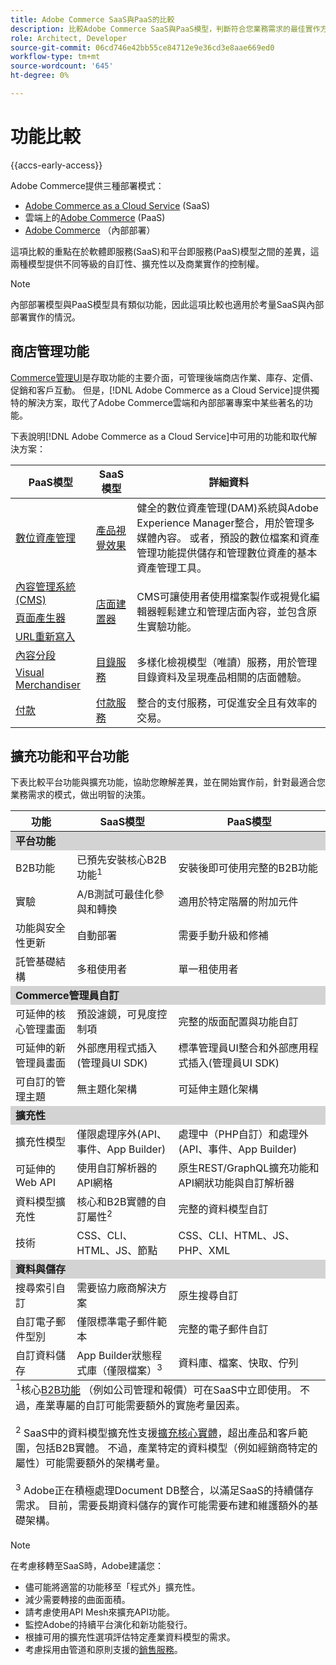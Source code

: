 ```yaml
---
title: Adobe Commerce SaaS與PaaS的比較
description: 比較Adobe Commerce SaaS與PaaS模型，判斷符合您業務需求的最佳實作方法。
role: Architect, Developer
source-git-commit: 06cd746e42bb55ce84712e9e36cd3e8aae669ed0
workflow-type: tm+mt
source-wordcount: '645'
ht-degree: 0%

---
```



# 功能比較

{{accs-early-access}}

Adobe Commerce提供三種部署模式：

- [Adobe Commerce as a Cloud Service](overview.md) (SaaS)
- 雲端上的[Adobe Commerce](https://experienceleague.adobe.com/zh-hant/docs/commerce-on-cloud/user-guide/overview) (PaaS)
- [Adobe Commerce](https://experienceleague.adobe.com/zh-hant/docs/commerce-operations/installation-guide/overview) （內部部署）

這項比較的重點在於軟體即服務(SaaS)和平台即服務(PaaS)模型之間的差異，這兩種模型提供不同等級的自訂性、擴充性以及商業實作的控制權。

>[!NOTE]
>
>內部部署模型與PaaS模型具有類似功能，因此這項比較也適用於考量SaaS與內部部署實作的情況。

## 商店管理功能

[Commerce管理UI](https://experienceleague.adobe.com/zh-hant/docs/commerce-admin/systems/guide-overview)是存取功能的主要介面，可管理後端商店作業、庫存、定價、促銷和客戶互動。 但是，[!DNL Adobe Commerce as a Cloud Service]提供獨特的解決方案，取代了Adobe Commerce雲端和內部部署專案中某些著名的功能。

下表說明[!DNL Adobe Commerce as a Cloud Service]中可用的功能和取代解決方案：

<table>
    <thead>
        <tr>
            <th>PaaS模型</th>
            <th>SaaS模型</th>
            <th>詳細資料</th>
        </tr>
    </thead>
    <tbody>
        <tr>
            <td><a href="https://experienceleague.adobe.com/zh-hant/docs/commerce-admin/content-design/wysiwyg/gallery/media-gallery-asset-management">數位資產管理</a></td>
            <td><a href="https://experienceleague.adobe.com/zh-hant/docs/commerce-admin/content-design/aem-asset-management/aem-assets-integration">產品視覺效果</a></td>
            <td>健全的數位資產管理(DAM)系統與Adobe Experience Manager整合，用於管理多媒體內容。 或者，預設的數位檔案和資產管理功能提供儲存和管理數位資產的基本資產管理工具。</td>
        </tr>
        <tr>
            <td><a href="https://experienceleague.adobe.com/zh-hant/docs/commerce-admin/content-design/guide-overview">內容管理系統(CMS)</a></td>
            <td rowspan="3"><a href="https://experienceleague.adobe.com/developer/commerce/storefront/merchants/get-started/?lang=zh-Hant">店面建置器</a></td>
            <td rowspan="3">CMS可讓使用者使用檔案製作或視覺化編輯器輕鬆建立和管理店面內容，並包含原生實驗功能。</td>
        </tr>
        <tr>
            <td><a href="https://experienceleague.adobe.com/zh-hant/docs/commerce-admin/page-builder/guide-overview">頁面產生器</a></td>
        </tr>
        <tr>
            <td><a href="https://experienceleague.adobe.com/zh-hant/docs/commerce-admin/marketing/seo/url-rewrites/url-rewrite">URL重新寫入</a></td>
        </tr>
        <tr>
            <td><a href="https://experienceleague.adobe.com/zh-hant/docs/commerce-admin/content-design/staging/content-staging">內容分段</a></td>
            <td rowspan="2"><a href="../catalog-service/overview.md">目錄服務</a></td>
            <td rowspan="2">多樣化檢視模型（唯讀）服務，用於管理目錄資料及呈現產品相關的店面體驗。</td>
        </tr>
        <tr>
            <td><a href="https://experienceleague.adobe.com/zh-hant/docs/commerce-admin/marketing/merchandising/visual-merch/visual-merchandiser">Visual Merchandiser</a></td>
        </tr>
        <tr>
            <td><a href="https://experienceleague.adobe.com/zh-hant/docs/commerce-admin/stores-sales/payments/payments">付款</a></td>
            <td><a href="../payment-services/guide-overview.md">付款服務</a></td>
            <td>整合的支付服務，可促進安全且有效率的交易。</td>
        </tr>
    </tbody>
</table>

## 擴充功能和平台功能

下表比較平台功能與擴充功能，協助您瞭解差異，並在開始實作前，針對最適合您業務需求的模式，做出明智的決策。

<table>
    <thead>
        <tr>
            <th>功能</th>
            <th>SaaS模型</th>
            <th>PaaS模型</th>
        </tr>
    </thead>
    <tbody>
        <tr>
            <td colspan="3" style="background:lightgray;"><strong>平台功能</strong></td>
        </tr>
        <tr>
            <td>B2B功能</td>
            <td>已預先安裝核心B2B功能<sup>1</sup></td>
            <td>安裝後即可使用完整的B2B功能</td>
        </tr>
        <tr>
            <td>實驗</td>
            <td>A/B測試可最佳化參與和轉換</td>
            <td>適用於特定階層的附加元件</td>
        </tr>
        <tr>
            <td>功能與安全性更新</td>
            <td>自動部署</td>
            <td>需要手動升級和修補</td>
        </tr>
        <tr>
            <td>託管基礎結構</td>
            <td>多租使用者</td>
            <td>單一租使用者</td>
        </tr>
        <tr>
            <td colspan="3" style="background:lightgray;"><strong>Commerce管理員自訂</strong></td>
        </tr>
        <tr>
            <td>可延伸的核心管理畫面</td>
            <td>預設濾鏡，可見度控制項</td>
            <td>完整的版面配置與功能自訂</td>
        </tr>
        <tr>
            <td>可延伸的新管理員畫面</td>
            <td>外部應用程式插入(管理員UI SDK)</td>
            <td>標準管理員UI整合和外部應用程式插入(管理員UI SDK)</td>
        </tr>
        <tr>
            <td>可自訂的管理主題</td>
            <td>無主題化架構</td>
            <td>可延伸主題化架構</td>
        </tr>
        <tr>
            <td colspan="3" style="background:lightgray;"><strong>擴充性</strong></td>
        </tr>
        <tr>
            <td>擴充性模型</td>
            <td>僅限處理序外(API、事件、App Builder)</td>
            <td>處理中（PHP自訂）和處理外(API、事件、App Builder)</td>
        </tr>
        <tr>
            <td>可延伸的Web API</td>
            <td>使用自訂解析器的API網格</td>
            <td>原生REST/GraphQL擴充功能和API網狀功能與自訂解析器</td>
        </tr>
        <tr>
            <td>資料模型擴充性</td>
            <td>核心和B2B實體的自訂屬性<sup>2</sup></td>
            <td>完整的資料模型自訂</td>
        </tr>
        <tr>
            <td>技術</td>
            <td>CSS、CLI、HTML、JS、節點</td>
            <td>CSS、CLI、HTML、JS、PHP、XML</td>
        </tr>
        <tr>
            <td colspan="3" style="background:lightgray;"><strong>資料與儲存</strong></td>
        </tr>
        <tr>
            <td>搜尋索引自訂</td>
            <td>需要協力廠商解決方案</td>
            <td>原生搜尋自訂</td>
        </tr>
        <tr>
            <td>自訂電子郵件型別</td>
            <td>僅限標準電子郵件範本</td>
            <td>完整的電子郵件自訂</td>
        </tr>
        <tr>
            <td>自訂資料儲存</td>
            <td>App Builder狀態程式庫（僅限檔案）<sup>3</sup></td>
            <td>資料庫、檔案、快取、佇列</td>
        </tr>
    </tbody>
    <tfoot>
        <tr>
            <td colspan="3">
                <sup>1</sup>核心<a href="https://experienceleague.adobe.com/zh-hant/docs/commerce-admin/b2b/guide-overview">B2B功能</a> （例如公司管理和報價）可在SaaS中立即使用。 不過，產業專屬的自訂可能需要額外的實施考量因素。
                <br><br>
                <sup>2</sup> SaaS中的資料模型擴充性支援<a href="https://developer.adobe.com/commerce/services/cloud/guides/custom-attributes/">擴充核心實體</a>，超出產品和客戶範圍，包括B2B實體。 不過，產業特定的資料模型（例如經銷商特定的屬性）可能需要額外的架構考量。
                <br><br>
                <sup>3</sup> Adobe正在積極處理Document DB整合，以滿足SaaS的持續儲存需求。 目前，需要長期資料儲存的實作可能需要布建和維護額外的基礎架構。
            </td>
        </tr>
    </tfoot>
</table>

>[!NOTE]
>
>在考慮移轉至SaaS時，Adobe建議您：
>
>- 儘可能將適當的功能移至「程式外」擴充性。
>- 減少需要轉接的曲面面積。
>- 請考慮使用API Mesh來擴充API功能。
>- 監控Adobe的持續平台演化和新功能發行。
>- 根據可用的擴充性選項評估特定產業資料模型的需求。
>- 考慮採用由管道和原則支援的[銷售服務](../optimizer/catalog/overview.md)。

